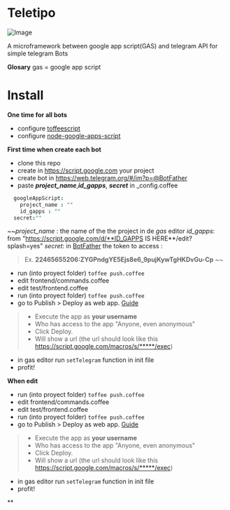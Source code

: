 # Teletipo

![Image](https://cdn.rawgit.com/emilianox/Teletipo/master/images/teletipo.min.svg?raw=true)


A microframework between google app script(GAS) and telegram API  for simple telegram Bots

**Glosary**
 gas = google app script

# Install
**One time for all bots**
-   configure [toffeescript](https://githhttps://github.com/danthareja/node-google-apps-scriptub.com/jiangmiao/toffee-script)
-   configure [node-google-apps-script](https://github.com/danthareja/node-google-apps-script)

**First time when create each bot**

-  clone this repo
-  create in https://script.google.com your project
- create bot in https://web.telegram.org/#/im?p=@BotFather
- paste ***project_name***,***id_gapps***, ***secret*** in _config.coffee

```coffeescript
  googleAppScript:
    project_name : ""
    id_gapps : ""
  secret:""
```
~~*project_name* : the name of the the project in de *gas* editor
*id_gapps*: from "https://script.google.com/d/**ID_GAPPS IS HERE**/edit?splash=yes"
*secret*: in [BotFather](ttps://web.telegram.org/#/im?p=@BotFather) the token to access :
> Ex. **22465655206:ZYGPndgYE5Ejs8e6_9pujKywTgHKDvGu-Cp**
  ~~

- run (into proyect folder) ```toffee push.coffee```
- edit frontend/commands.coffee
- edit test/frontend.coffee
- run (into proyect folder) ```toffee push.coffee```
- go to  Publish > Deploy as web app. [Guide](https://developers.google.com/apps-script/guides/web#deploying_a_script_as_a_web_app)
>- Execute the app as **your username**
>- Who has access to the app "Anyone, even anonymous"
>- Click Deploy.
> - Will show a url (the url should look like this https://script.google.com/macros/s/*****/exec)
- in gas editor run ```setTelegram``` function in init file
- profit!

**When edit**

- run (into proyect folder) ```toffee push.coffee```
- edit frontend/commands.coffee
- edit test/frontend.coffee
- run (into proyect folder) ```toffee push.coffee```
- go to  Publish > Deploy as web app. [Guide](https://developers.google.com/apps-script/guides/web#deploying_a_script_as_a_web_app)
>- Execute the app as **your username**
>- Who has access to the app "Anyone, even anonymous"
>- Click Deploy.
> - Will show a url (the url should look like this https://script.google.com/macros/s/*****/exec)
- in gas editor run ```setTelegram``` function in init file
- profit!

**
